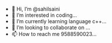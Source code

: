 - 👋 Hi, I’m @sahilsaini
- 👀 I’m interested in coding...
- 🌱 I’m currently learning language c++...
- 💞️ I’m looking to collaborate on ...
- 📫 How to reach me 9588590023...

<!---
sahilsaini/sahilsaini is a ✨ special ✨ repository because its `README.md` (this file) appears on your GitHub profile.
You can click the Preview link to take a look at your changes.
--->
